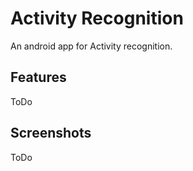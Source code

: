 # Activity Recognition

An android app for Activity recognition.


## Features
ToDo

## Screenshots

ToDo